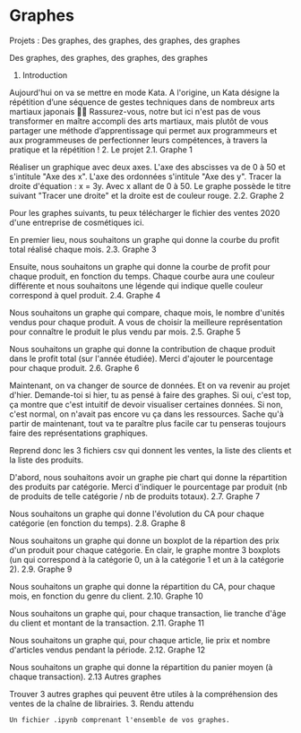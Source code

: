 # Graphes

Projets : Des graphes, des graphes, des graphes, des graphes

Des graphes, des graphes, des graphes, des graphes
1. Introduction

Aujourd'hui on va se mettre en mode Kata. A l'origine, un Kata désigne la répétition d’une séquence de gestes techniques dans de nombreux arts martiaux japonais 🥋🥋 Rassurez-vous, notre but ici n'est pas de vous transformer en maître accompli des arts martiaux, mais plutôt de vous partager une méthode d’apprentissage qui permet aux programmeurs et aux programmeuses de perfectionner leurs compétences, à travers la pratique et la répétition !
2. Le projet
2.1. Graphe 1

Réaliser un graphique avec deux axes. L'axe des abscisses va de 0 à 50 et s'intitule "Axe des x". L'axe des ordonnées s'intitule "Axe des y".
Tracer la droite d'équation : x = 3y. Avec x allant de 0 à 50.
Le graphe possède le titre suivant "Tracer une droite" et la droite est de couleur rouge.
2.2. Graphe 2

Pour les graphes suivants, tu peux télécharger le fichier des ventes 2020 d'une entreprise de cosmétiques ici.

En premier lieu, nous souhaitons un graphe qui donne la courbe du profit total réalisé chaque mois.
2.3. Graphe 3

Ensuite, nous souhaitons un graphe qui donne la courbe de profit pour chaque produit, en fonction du temps.
Chaque courbe aura une couleur différente et nous souhaitons une légende qui indique quelle couleur correspond à quel produit.
2.4. Graphe 4

Nous souhaitons un graphe qui compare, chaque mois, le nombre d'unités vendus pour chaque produit. A vous de choisir la meilleure représentation pour connaître le produit le plus vendu par mois.
2.5. Graphe 5

Nous souhaitons un graphe qui donne la contribution de chaque produit dans le profit total (sur l'année étudiée). Merci d'ajouter le pourcentage pour chaque produit.
2.6. Graphe 6

Maintenant, on va changer de source de données. Et on va revenir au projet d'hier. Demande-toi si hier, tu as pensé à faire des graphes. Si oui, c'est top, ça montre que c'est intuitif de devoir visualiser certaines données. Si non, c'est normal, on n'avait pas encore vu ça dans les ressources. Sache qu'à partir de maintenant, tout va te paraître plus facile car tu penseras toujours faire des représentations graphiques.

Reprend donc les 3 fichiers csv qui donnent les ventes, la liste des clients et la liste des produits.

D'abord, nous souhaitons avoir un graphe pie chart qui donne la répartition des produits par catégorie. Merci d'indiquer le pourcentage par produit (nb de produits de telle catégorie / nb de produits totaux).
2.7. Graphe 7

Nous souhaitons un graphe qui donne l'évolution du CA pour chaque catégorie (en fonction du temps).
2.8. Graphe 8

Nous souhaitons un graphe qui donne un boxplot de la répartion des prix d'un produit pour chaque catégorie. En clair, le graphe montre 3 boxplots (un qui correspond à la catégorie 0, un à la catégorie 1 et un à la catégorie 2).
2.9. Graphe 9

Nous souhaitons un graphe qui donne la répartition du CA, pour chaque mois, en fonction du genre du client.
2.10. Graphe 10

Nous souhaitons un graphe qui, pour chaque transaction, lie tranche d'âge du client et montant de la transaction.
2.11. Graphe 11

Nous souhaitons un graphe qui, pour chaque article, lie prix et nombre d'articles vendus pendant la période.
2.12. Graphe 12

Nous souhaitons un graphe qui donne la répartition du panier moyen (à chaque transaction).
2.13 Autres graphes

Trouver 3 autres graphes qui peuvent être utiles à la compréhension des ventes de la chaîne de librairies.
3. Rendu attendu

    Un fichier .ipynb comprenant l'ensemble de vos graphes.


